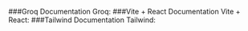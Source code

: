 ###Groq Documentation
Groq:
###Vite + React Documentation
Vite + React:
###Tailwind Documentation
Tailwind:
